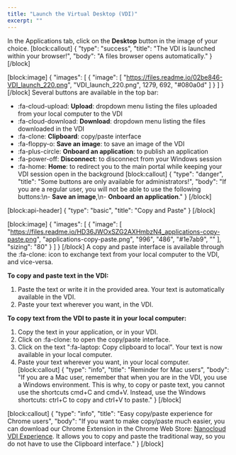 ```yaml
---
title: "Launch the Virtual Desktop (VDI)"
excerpt: ""
---
```

In the Applications tab, click on the **Desktop** button in the image of your choice.
[block:callout]
{
  "type": "success",
  "title": "The VDI is launched within your browser!",
  "body": "A files browser opens automatically."
}
[/block]

[block:image]
{
  "images": [
    {
      "image": [
        "https://files.readme.io/02be846-VDI_launch_220.png",
        "VDI_launch_220.png",
        1279,
        692,
        "#080a0d"
      ]
    }
  ]
}
[/block]
Several buttons are available in the top bar:
* :fa-cloud-upload: **Upload**: dropdown menu listing the files uploaded from your local computer to the VDI
* :fa-cloud-download: **Download**: dropdown menu listing the files downloaded in the VDI
* :fa-clone: **Clipboard**: copy/paste interface
* :fa-floppy-o: **Save an image**: to save an image of the VDI
* :fa-plus-circle: **Onboard an application**: to publish an application
* :fa-power-off: **Disconnect**: to disconnect from your Windows session
* :fa-home: **Home**: to redirect you to the main portal while keeping your VDI session open in the background
[block:callout]
{
  "type": "danger",
  "title": "Some buttons are only available for administrators!",
  "body": "If you are a regular user, you will not be able to use the following buttons:\n- **Save an image**,\n- **Onboard an application**."
}
[/block]

[block:api-header]
{
  "type": "basic",
  "title": "Copy and Paste"
}
[/block]

[block:image]
{
  "images": [
    {
      "image": [
        "https://files.readme.io/HD36JWOxSZG2AXHmbzN4_applications-copy-paste.png",
        "applications-copy-paste.png",
        "996",
        "486",
        "#1e7ab9",
        ""
      ],
      "sizing": "80"
    }
  ]
}
[/block]
A copy and paste interface is available through the :fa-clone: icon to exchange text from your local computer to the VDI, and vice-versa.

**To copy and paste text in the VDI:**
1. Paste the text or write it in the provided area. Your text is automatically available in the VDI.
2. Paste your text wherever you want, in the VDI.

**To copy text from the VDI to paste it in your local computer:**
1. Copy the text in your application, or in your VDI.
2. Click on :fa-clone: to open the copy/paste interface.
3. Click on the text ":fa-laptop: Copy clipboard to local". Your text is now available in your local computer.
4. Paste your text wherever you want, in your local computer.
[block:callout]
{
  "type": "info",
  "title": "Reminder for Mac users",
  "body": "If you are a Mac user, remember that when you are in the VDI, you use a Windows environment. This is why, to copy or paste text, you cannot use the shortcuts cmd+C and cmd+V. Instead, use the Windows shortcuts: ctrl+C to copy and ctrl+V to paste."
}
[/block]

[block:callout]
{
  "type": "info",
  "title": "Easy copy/paste experience for Chrome users",
  "body": "If you want to make copy/paste much easier, you can download our Chrome Extension in the Chrome Web Store: [Nanocloud VDI Experience](https://chrome.google.com/webstore/detail/nanocloud-vdi-experience/bdajjbbhpglhkgdobcebedgajpfdncei). It allows you to copy and paste the traditional way, so you do not have to use the Clipboard interface."
}
[/block]
